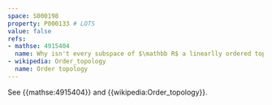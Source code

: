 ```yaml
---
space: S000198
property: P000133 # LOTS
value: false
refs:
- mathse: 4915404
  name: Why isn't every subspace of $\mathbb R$ a linearlly ordered topological space (LOTS)?
- wikipedia: Order_topology
  name: Order topology
---
```


See {{mathse:4915404}} and {{wikipedia:Order_topology}}.

